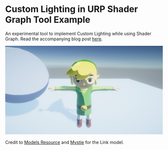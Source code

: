 # Custom Lighting in URP Shader Graph Tool Example
An experimental tool to implement Custom Lighting while using Shader Graph. Read the accompanying blog post [here]().

![Example](https://github.com/bzgeb/CustomForwardPassLightingShaderGraph/blob/master/Screenshots/Example.png)

Credit to [Models Resource](https://www.models-resource.com/gamecube/legendofzeldathewindwaker/model/7795/) and [Mystie](https://www.models-resource.com/submitter/Mystie/) for the Link model.
